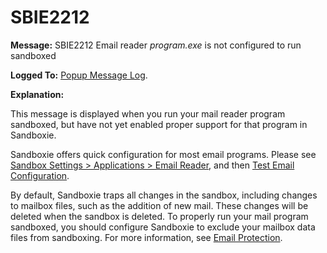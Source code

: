 # SBIE2212


**Message:** SBIE2212 Email reader _program.exe_ is not configured to run sandboxed

**Logged To:** [Popup Message Log](PopupMessageLog.md).

**Explanation:**

This message is displayed when you run your mail reader program sandboxed, but have not yet enabled proper support for that program in Sandboxie.

Sandboxie offers quick configuration for most email programs. Please see [Sandbox Settings > Applications > Email Reader](ApplicationsSettings.md#email-reader), and then [Test Email Configuration](TestEmailConfiguration.md).

By default, Sandboxie traps all changes in the sandbox, including changes to mailbox files, such as the addition of new mail. These changes will be deleted when the sandbox is deleted. To properly run your mail program sandboxed, you should configure Sandboxie to exclude your mailbox data files from sandboxing. For more information, see [Email Protection](EmailProtection.md).
